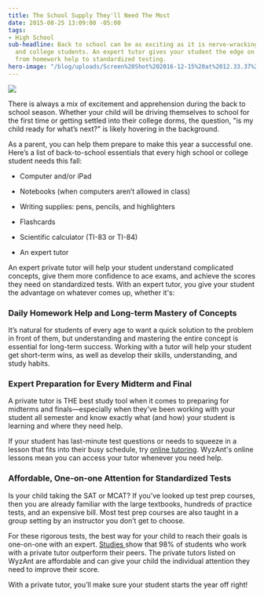 ```yaml
---
title: The School Supply They'll Need The Most
date: 2015-08-25 13:09:00 -05:00
tags:
- High School
sub-headline: Back to school can be as exciting as it is nerve-wracking for high school
  and college students. An expert tutor gives your student the edge on everything
  from homework help to standardized testing.
hero-image: "/blog/uploads/Screen%20Shot%202016-12-15%20at%2012.33.37%20PM%20(1).png"
---
```


![](https://d3bstivvgzmae3.cloudfront.net/blog/The_School_Supply_They'll_Need_The_Most-1.jpg)

There is always a mix of excitement and apprehension during the back to school season.
Whether your child will be driving themselves to school for the first time or getting settled into their college dorms, the question, "is my child ready for what’s next?" is likely hovering in the background.

As a parent, you can help them prepare to make this year a successful one. Here’s a list of back-to-school essentials that every high school or college student needs this fall:

* Computer and/or iPad

* Notebooks (when computers aren’t allowed in class)

* Writing supplies: pens, pencils, and highlighters

* Flashcards

* Scientific calculator (TI-83 or TI-84)

* An expert tutor

An expert private tutor will help your student understand complicated concepts, give them more confidence to ace exams, and achieve the scores they need on standardized tests. With an expert tutor, you give your student the advantage on whatever comes up, whether it's:

### Daily Homework Help and Long-term Mastery of Concepts

It’s natural for students of every age to want a quick solution to the problem in front of them, but understanding and mastering the entire concept is essential for long-term success. Working with a tutor will help your student get short-term wins, as well as develop their skills, understanding, and study habits.

### Expert Preparation for Every Midterm and Final

A private tutor is THE best study tool when it comes to preparing for midterms and finals—especially when they’ve been working with your student all semester and know exactly what (and how) your student is learning and where they need help.

If your student has last-minute test questions or needs to squeeze in a lesson that fits into their busy schedule, try [online tutoring](https://www.wyzant.com/tutorsearch/online). WyzAnt's online lessons mean you can access your tutor whenever you need help.

### Affordable, One-on-one Attention for Standardized Tests

Is your child taking the SAT or MCAT? If you’ve looked up test prep courses, then you are already familiar with the large textbooks, hundreds of practice tests, and an expensive bill. Most test prep courses are also taught in a group setting by an instructor you don’t get to choose.

For these rigorous tests, the best way for your child to reach their goals is one-on-one with an expert. [Studies ](https://en.wikipedia.org/wiki/Bloom%27s_2_Sigma_Problem)show that 98% of students who work with a private tutor outperform their peers. The private tutors listed on WyzAnt are affordable and can give your child the individual attention they need to improve their score.

With a private tutor, you’ll make sure your student starts the year off right!
